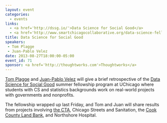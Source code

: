 ```yaml
---
layout: event
categories: 
  - events
links:
  - <a href='http://dssg.io/'>Data Science for Social Good</a>
  - <a href='http://www.smartchicagocollaborative.org/data-science-fellowship-for-social-good-demos/'>Data Science Fellowship for Social Good Demos - Smart Chicago</a>
title: Data Science for Social Good
speakers:
 - Tom Plagge
 - Juan-Pablo Velez
date: 2013-08-27T18:00:00-05:00
event_id: 71
sponsor: <a href='http://thoughtworks.com'>Thoughtworks</a>
---
```


<p><a href='https://twitter.com/tplagge'>Tom Plagge</a> and <a href='https://twitter.com/jpvelez'>Juan-Pablo Velez</a> will give a brief retrospective of the <a href=''>Data Science for Social Good</a> summer fellowship program at UChicago where students with CS and statistics backgrounds work on real-world projects with governments and nonprofits.</p><p>The fellowship wrapped up last Friday, and Tom and Juan will share results from projects involving <a href='http://dssg.io/2013/08/02/why-bus-crowding-happens.html'>the CTA</a>, Chicago Streets and Sanitation, the <a href='http://dssg.io/2013/07/11/cook-county-land-bank.html'>Cook County Land Bank</a>, and Northshore Hospital.</p>
